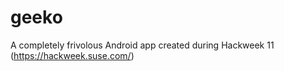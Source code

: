 geeko
=====

A completely frivolous Android app created during Hackweek 11 (https://hackweek.suse.com/)
